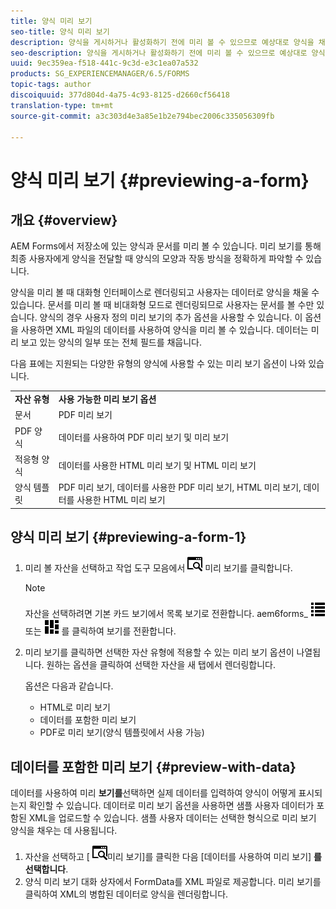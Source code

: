 ```yaml
---
title: 양식 미리 보기
seo-title: 양식 미리 보기
description: 양식을 게시하거나 활성화하기 전에 미리 볼 수 있으므로 예상대로 양식을 채울 수 있습니다. 미리 보기 옵션은 지원되는 양식 유형에 따라 다를 수 있습니다.
seo-description: 양식을 게시하거나 활성화하기 전에 미리 볼 수 있으므로 예상대로 양식을 채울 수 있습니다. 미리 보기 옵션은 지원되는 양식 유형에 따라 다를 수 있습니다.
uuid: 9ec359ea-f518-441c-9c3d-e3c1ea07a532
products: SG_EXPERIENCEMANAGER/6.5/FORMS
topic-tags: author
discoiquuid: 377d804d-4a75-4c93-8125-d2660cf56418
translation-type: tm+mt
source-git-commit: a3c303d4e3a85e1b2e794bec2006c335056309fb

---
```



# 양식 미리 보기 {#previewing-a-form}

## 개요 {#overview}

AEM Forms에서 저장소에 있는 양식과 문서를 미리 볼 수 있습니다. 미리 보기를 통해 최종 사용자에게 양식을 전달할 때 양식의 모양과 작동 방식을 정확하게 파악할 수 있습니다.

양식을 미리 볼 때 대화형 인터페이스로 렌더링되고 사용자는 데이터로 양식을 채울 수 있습니다. 문서를 미리 볼 때 비대화형 모드로 렌더링되므로 사용자는 문서를 볼 수만 있습니다. 양식의 경우 사용자 정의 미리 보기의 추가 옵션을 사용할 수 있습니다. 이 옵션을 사용하면 XML 파일의 데이터를 사용하여 양식을 미리 볼 수 있습니다. 데이터는 미리 보고 있는 양식의 일부 또는 전체 필드를 채웁니다.

다음 표에는 지원되는 다양한 유형의 양식에 사용할 수 있는 미리 보기 옵션이 나와 있습니다.

<table>
 <tbody>
  <tr>
   <td><strong>자산 유형</strong><br /> </td>
   <td><strong>사용 가능한 미리 보기 옵션</strong><br /> </td>
  </tr>
  <tr>
   <td>문서</td>
   <td>PDF 미리 보기</td>
  </tr>
  <tr>
   <td>PDF 양식</td>
   <td>데이터를 사용하여 PDF 미리 보기 및 미리 보기<br /> </td>
  </tr>
  <tr>
   <td>적응형 양식</td>
   <td>데이터를 사용한 HTML 미리 보기 및 HTML 미리 보기</td>
  </tr>
  <tr>
   <td>양식 템플릿</td>
   <td>PDF 미리 보기, 데이터를 사용한 PDF 미리 보기, HTML 미리 보기, 데이터를 사용한 HTML 미리 보기<br /> </td>
  </tr>
 </tbody>
</table>

## 양식 미리 보기 {#previewing-a-form-1}

1. 미리 볼 자산을 선택하고 작업 도구 모음에서 ![aem6forms_preview](assets/aem6forms_preview.png) 미리 보기를 클릭합니다.

   >[!NOTE]
   >
   >자산을 선택하려면 기본 카드 보기에서 목록 보기로 전환합니다. aem6forms_ ![viewlist](assets/aem6forms_viewlist.png) 또는 ![aem6forms_viewcard](assets/aem6forms_viewcard.png) 를 클릭하여 보기를 전환합니다.

1. 미리 보기를 클릭하면 선택한 자산 유형에 적용할 수 있는 미리 보기 옵션이 나열됩니다. 원하는 옵션을 클릭하여 선택한 자산을 새 탭에서 렌더링합니다.

   옵션은 다음과 같습니다.

   * HTML로 미리 보기
   * 데이터를 포함한 미리 보기
   * PDF로 미리 보기(양식 템플릿에서 사용 가능)

## 데이터를 포함한 미리 보기 {#preview-with-data}

데이터를 사용하여 미리 **보기를**&#x200B;선택하면 실제 데이터를 입력하여 양식이 어떻게 표시되는지 확인할 수 있습니다. 데이터로 미리 보기 옵션을 사용하면 샘플 사용자 데이터가 포함된 XML을 업로드할 수 있습니다. 샘플 사용자 데이터는 선택한 형식으로 미리 보기 양식을 채우는 데 사용됩니다.

1. 자산을 선택하고 [ ![aem6forms_preview](assets/aem6forms_preview.png)미리 보기]를 클릭한 다음 [데이터를 사용하여 미리 보기] **를 선택합니다**.
1. 양식 미리 보기 대화 상자에서 FormData를 XML 파일로 제공합니다. 미리 보기를 클릭하여 XML의 병합된 데이터로 양식을 렌더링합니다.

